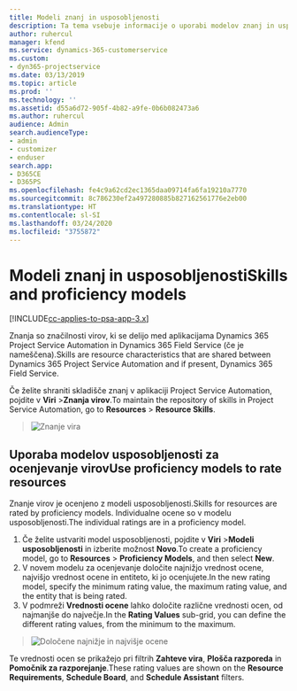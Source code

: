 ```yaml
---
title: Modeli znanj in usposobljenosti
description: Ta tema vsebuje informacije o uporabi modelov znanj in usposobljenosti.
author: ruhercul
manager: kfend
ms.service: dynamics-365-customerservice
ms.custom:
- dyn365-projectservice
ms.date: 03/13/2019
ms.topic: article
ms.prod: ''
ms.technology: ''
ms.assetid: d55a6d72-905f-4b82-a9fe-0b6b082473a6
ms.author: ruhercul
audience: Admin
search.audienceType:
- admin
- customizer
- enduser
search.app:
- D365CE
- D365PS
ms.openlocfilehash: fe4c9a62cd2ec1365daa09714fa6fa19210a7770
ms.sourcegitcommit: 8c786230ef2a497280885b827162561776e2eb00
ms.translationtype: HT
ms.contentlocale: sl-SI
ms.lasthandoff: 03/24/2020
ms.locfileid: "3755872"
---
```

# <a name="skills-and-proficiency-models"></a><span data-ttu-id="2294b-103">Modeli znanj in usposobljenosti</span><span class="sxs-lookup"><span data-stu-id="2294b-103">Skills and proficiency models</span></span>

[!INCLUDE[cc-applies-to-psa-app-3.x](../includes/cc-applies-to-psa-app-3x.md)]

<span data-ttu-id="2294b-104">Znanja so značilnosti virov, ki se delijo med aplikacijama Dynamics 365 Project Service Automation in Dynamics 365 Field Service (če je nameščena).</span><span class="sxs-lookup"><span data-stu-id="2294b-104">Skills are resource characteristics that are shared between Dynamics 365 Project Service Automation and if present, Dynamics 365 Field Service.</span></span> 

<span data-ttu-id="2294b-105">Če želite shraniti skladišče znanj v aplikaciji Project Service Automation, pojdite v **Viri** \>**Znanja virov**.</span><span class="sxs-lookup"><span data-stu-id="2294b-105">To maintain the repository of skills in Project Service Automation, go to **Resources** \> **Resource Skills**.</span></span> 

> ![Znanje vira](media/Resource-Management-image84.png)

## <a name="use-proficiency-models-to-rate-resources"></a><span data-ttu-id="2294b-107">Uporaba modelov usposobljenosti za ocenjevanje virov</span><span class="sxs-lookup"><span data-stu-id="2294b-107">Use proficiency models to rate resources</span></span>

<span data-ttu-id="2294b-108">Znanje virov je ocenjeno z modeli usposobljenosti.</span><span class="sxs-lookup"><span data-stu-id="2294b-108">Skills for resources are rated by proficiency models.</span></span> <span data-ttu-id="2294b-109">Individualne ocene so v modelu usposobljenosti.</span><span class="sxs-lookup"><span data-stu-id="2294b-109">The individual ratings are in a proficiency model.</span></span> 

1. <span data-ttu-id="2294b-110">Če želite ustvariti model usposobljenosti, pojdite v **Viri** \>**Modeli usposobljenosti** in izberite možnost **Novo**.</span><span class="sxs-lookup"><span data-stu-id="2294b-110">To create a proficiency model, go to **Resources** \> **Proficiency Models**, and then select **New**.</span></span>
2. <span data-ttu-id="2294b-111">V novem modelu za ocenjevanje določite najnižjo vrednost ocene, najvišjo vrednost ocene in entiteto, ki jo ocenjujete.</span><span class="sxs-lookup"><span data-stu-id="2294b-111">In the new rating model, specify the minimum rating value, the maximum rating value, and the entity that is being rated.</span></span>
3. <span data-ttu-id="2294b-112">V podmreži **Vrednosti ocene** lahko določite različne vrednosti ocen, od najmanjše do največje.</span><span class="sxs-lookup"><span data-stu-id="2294b-112">In the **Rating Values** sub-grid, you can define the different rating values, from the minimum to the maximum.</span></span>

> ![Določene najnižje in najvišje ocene](media/Resource-Management-image85.png)

<span data-ttu-id="2294b-114">Te vrednosti ocen se prikažejo pri filtrih **Zahteve vira**, **Plošča razporeda** in **Pomočnik za razporejanje**.</span><span class="sxs-lookup"><span data-stu-id="2294b-114">These rating values are shown on the **Resource Requirements**, **Schedule Board**, and **Schedule Assistant** filters.</span></span>
